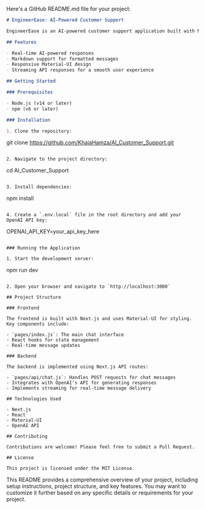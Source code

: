 Here's a GitHub README.md file for your project:

```markdown
# EngineerEase: AI-Powered Customer Support

EngineerEase is an AI-powered customer support application built with Next.js. It provides an interactive chat interface where users can get assistance on various software engineering topics.

## Features

- Real-time AI-powered responses
- Markdown support for formatted messages
- Responsive Material-UI design
- Streaming API responses for a smooth user experience

## Getting Started

### Prerequisites

- Node.js (v14 or later)
- npm (v6 or later)

### Installation

1. Clone the repository:
   ```
   git clone https://github.com/KhajaHamza/AI_Customer_Support.git
   ```

2. Navigate to the project directory:
   ```
   cd AI_Customer_Support
   ```

3. Install dependencies:
   ```
   npm install
   ```

4. Create a `.env.local` file in the root directory and add your OpenAI API key:
   ```
   OPENAI_API_KEY=your_api_key_here
   ```

### Running the Application

1. Start the development server:
   ```
   npm run dev
   ```

2. Open your browser and navigate to `http://localhost:3000`

## Project Structure

### Frontend

The frontend is built with Next.js and uses Material-UI for styling. Key components include:

- `pages/index.js`: The main chat interface
- React hooks for state management
- Real-time message updates

### Backend

The backend is implemented using Next.js API routes:

- `pages/api/chat.js`: Handles POST requests for chat messages
- Integrates with OpenAI's API for generating responses
- Implements streaming for real-time message delivery

## Technologies Used

- Next.js
- React
- Material-UI
- OpenAI API

## Contributing

Contributions are welcome! Please feel free to submit a Pull Request.

## License

This project is licensed under the MIT License.
```

This README provides a comprehensive overview of your project, including setup instructions, project structure, and key features. You may want to customize it further based on any specific details or requirements for your project.